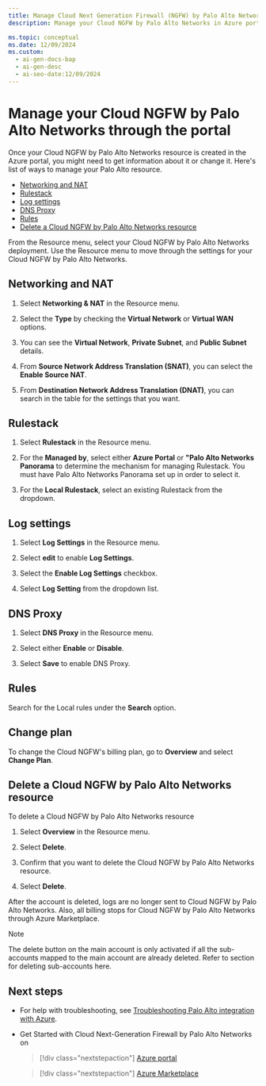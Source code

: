 ```yaml
---
title: Manage Cloud Next Generation Firewall (NGFW) by Palo Alto Networks resource through the Azure portal
description: Manage your Cloud NGFW by Palo Alto Networks in Azure portal, including networking, NAT, rulestack settings, logging, Domain Name System (DNS) proxy configuration, and billing plan changes.

ms.topic: conceptual
ms.date: 12/09/2024
ms.custom:
  - ai-gen-docs-bap
  - ai-gen-desc
  - ai-seo-date:12/09/2024
---
```


# Manage your Cloud NGFW by Palo Alto Networks through the portal

Once your Cloud NGFW by Palo Alto Networks resource is created in the Azure portal, you might need to get information about it or change it. Here's list of ways to manage your Palo Alto resource.

- [Networking and NAT](#networking-and-nat)
- [Rulestack](#rulestack)
- [Log settings](#log-settings)
- [DNS Proxy](#dns-proxy)
- [Rules](#rules)
- [Delete a Cloud NGFW by Palo Alto Networks resource](#delete-a-cloud-ngfw-by-palo-alto-networks-resource)

From the Resource menu, select your Cloud NGFW by Palo Alto Networks deployment. Use the Resource menu to move through the settings for your Cloud NGFW by Palo Alto Networks.

## Networking and NAT

1. Select **Networking & NAT** in the Resource menu.

1. Select the **Type** by checking the **Virtual Network** or **Virtual WAN** options.

1. You can see the  **Virtual Network**, **Private Subnet**, and **Public Subnet** details.

1. From **Source Network Address Translation (SNAT)**, you can select the **Enable Source NAT**.

1. From **Destination Network Address Translation (DNAT)**, you can search in the table for the settings that you want.

## Rulestack

1. Select **Rulestack** in the Resource menu.

1. For the **Managed by**, select either **Azure Portal** or **"Palo Alto Networks Panorama** to determine the mechanism for managing Rulestack. You must have Palo Alto Networks Panorama set up in order to select it.

1. For the **Local Rulestack**, select an existing Rulestack from the dropdown.

## Log settings

1. Select **Log Settings** in the Resource menu.

1. Select **edit** to enable **Log Settings**.

1. Select the **Enable Log Settings** checkbox.

1. Select **Log Setting** from the dropdown list.

## DNS Proxy

1. Select **DNS Proxy** in the Resource menu.

1. Select either **Enable** or **Disable**.

1. Select **Save** to enable DNS Proxy.

## Rules

Search for  the Local rules under the **Search** option.

## Change plan

To change the Cloud NGFW's billing plan, go to **Overview** and select **Change Plan**.

## Delete a Cloud NGFW by Palo Alto Networks resource

To delete a Cloud NGFW by Palo Alto Networks resource

1. Select **Overview** in the Resource menu.

1. Select **Delete**.

1. Confirm that you want to delete the Cloud NGFW by Palo Alto Networks resource.

1. Select **Delete**.

After the account is deleted, logs are no longer sent to Cloud NGFW by Palo Alto Networks. Also, all billing stops for Cloud NGFW by Palo Alto Networks through Azure Marketplace.

> [!NOTE]
> The delete button on the main account is only activated if all the sub-accounts mapped to the main account are already deleted. Refer to section for deleting sub-accounts here.

## Next steps

- For help with troubleshooting, see [Troubleshooting Palo Alto integration with Azure](palo-alto-troubleshoot.md).

- Get Started with Cloud Next-Generation Firewall by Palo Alto Networks on

  > [!div class="nextstepaction"]
  > [Azure portal](https://portal.azure.com/#view/HubsExtension/BrowseResource/resourceType/PaloAltoNetworks.Cloudngfw%2Ffirewalls)

  > [!div class="nextstepaction"]
  > [Azure Marketplace](https://azuremarketplace.microsoft.com/marketplace/apps/paloaltonetworks.pan_swfw_cloud_ngfw?tab=Overview)
